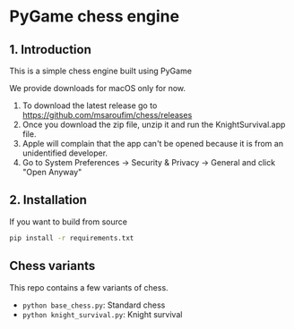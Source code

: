 # PyGame chess engine

## 1. Introduction

This is a simple chess engine built using PyGame

We provide downloads for macOS only for now.

1. To download the latest release go to https://github.com/msaroufim/chess/releases
2. Once you download the zip file, unzip it and run the KnightSurvival.app file.
3. Apple will complain that the app can't be opened because it is from an unidentified developer.
4. Go to System Preferences -> Security & Privacy -> General and click "Open Anyway"

## 2. Installation

If you want to build from source

```bash
pip install -r requirements.txt
```

## Chess variants

This repo contains a few variants of chess.

- `python base_chess.py`: Standard chess
- `python knight_survival.py`: Knight survival